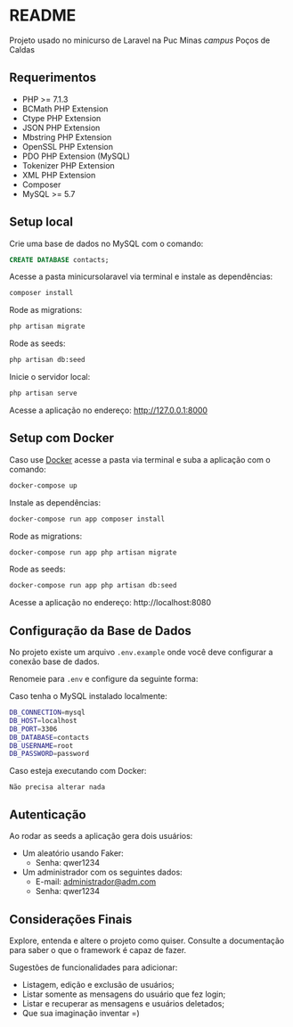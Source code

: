 # README

Projeto usado no minicurso de Laravel na Puc Minas *campus* Poços de Caldas

## Requerimentos

* PHP >= 7.1.3
* BCMath PHP Extension
* Ctype PHP Extension
* JSON PHP Extension
* Mbstring PHP Extension
* OpenSSL PHP Extension
* PDO PHP Extension (MySQL)
* Tokenizer PHP Extension
* XML PHP Extension
* Composer
* MySQL >= 5.7

## Setup local

Crie uma base de dados no MySQL com o comando:
```sql
CREATE DATABASE contacts;
```
Acesse a pasta minicursolaravel via terminal e instale as dependências:
```bash
composer install
```
Rode as migrations:
```bash
php artisan migrate
```
Rode as seeds:
```bash
php artisan db:seed
```
Inicie o servidor local:
```bash
php artisan serve
```
Acesse a aplicação no endereço: http://127.0.0.1:8000

## Setup com Docker

Caso use [Docker](https://www.docker.com/) acesse a pasta via terminal e suba a aplicação com o comando:
```bash
docker-compose up
```
Instale as dependências:
```bash
docker-compose run app composer install
```
Rode as migrations:
```bash
docker-compose run app php artisan migrate
```
Rode as seeds:
```bash
docker-compose run app php artisan db:seed
```
Acesse a aplicação no endereço: http://localhost:8080

## Configuração da Base de Dados

No projeto existe um arquivo `.env.example` onde você deve configurar a conexão base de dados.

Renomeie para `.env` e configure da seguinte forma:

Caso tenha o MySQL instalado localmente:

```bash
DB_CONNECTION=mysql
DB_HOST=localhost
DB_PORT=3306
DB_DATABASE=contacts
DB_USERNAME=root
DB_PASSWORD=password
```

Caso esteja executando com Docker:
```
Não precisa alterar nada
```

## Autenticação

Ao rodar as seeds a aplicação gera dois usuários:

* Um aleatório usando Faker:
    * Senha: qwer1234
* Um administrador com os seguintes dados:
    * E-mail: administrador@adm.com
    * Senha: qwer1234



## Considerações Finais

Explore, entenda e altere o projeto como quiser. Consulte a documentação para saber o que o
framework é capaz de fazer.

Sugestões de funcionalidades para adicionar:

* Listagem, edição e exclusão de usuários;
* Listar somente as mensagens do usuário que fez login;
* Listar e recuperar as mensagens e usuários deletados;
* Que sua imaginação inventar =)
